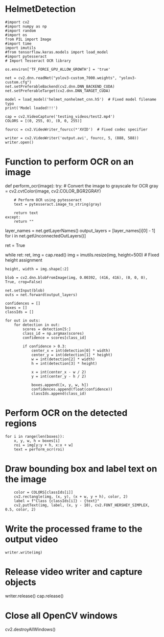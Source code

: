 # HelmetDetection
    #import cv2
    #import numpy as np
    #import random
    #import os
    from PIL import Image
    #import time
    import imutils
    #from tensorflow.keras.models import load_model
    #import pytesseract
    # Import Tesseract OCR library
    
    os.environ['TF_FORCE_GPU_ALLOW_GROWTH'] = 'true'
    
    net = cv2.dnn.readNet("yolov3-custom_7000.weights", "yolov3-custom.cfg")
    net.setPreferableBackend(cv2.dnn.DNN_BACKEND_CUDA)
    net.setPreferableTarget(cv2.dnn.DNN_TARGET_CUDA)
    
    model = load_model('helmet_nonhelmet_cnn.h5')  # Fixed model filename typo
    print('Model loaded!!!')
    
    cap = cv2.VideoCapture('testing_videos/test2.mp4')
    COLORS = [(0, 255, 0), (0, 0, 255)]
    
    fourcc = cv2.VideoWriter_fourcc(*'XVID')  # Fixed codec specifier
    
    writer = cv2.VideoWriter('output.avi', fourcc, 5, (888, 588))
    writer.open()

# Function to perform OCR on an image
def perform_ocr(image):
    try:
        # Convert the image to grayscale for OCR
        gray = cv2.cvtColor(image, cv2.COLOR_BGR2GRAY)
        
        # Perform OCR using pytesseract
        text = pytesseract.image_to_string(gray)
        
        return text
    except:
        return ""

layer_names = net.getLayerNames()
output_layers = [layer_names[i[0] - 1] for i in net.getUnconnectedOutLayers()]

ret = True

while ret:
    ret, img = cap.read()
    img = imutils.resize(img, height=500)  # Fixed height assignment
    
    height, width = img.shape[:2]

    blob = cv2.dnn.blobFromImage(img, 0.00392, (416, 416), (0, 0, 0), True, crop=False)

    net.setInput(blob)
    outs = net.forward(output_layers)

    confidences = []
    boxes = []
    classIds = []

    for out in outs:
        for detection in out:
            scores = detection[5:]
            class_id = np.argmax(scores)
            confidence = scores[class_id]

            if confidence > 0.3:
                center_x = int(detection[0] * width)
                center_y = int(detection[1] * height)
                w = int(detection[2] * width)
                h = int(detection[3] * height)

                x = int(center_x - w / 2)
                y = int(center_y - h / 2)

                boxes.append([x, y, w, h])
                confidences.append(float(confidence))
                classIds.append(class_id)

# Perform OCR on the detected regions
    for i in range(len(boxes)):
        x, y, w, h = boxes[i]
        roi = img[y:y + h, x:x + w]
        text = perform_ocr(roi)
        
# Draw bounding box and label text on the image
        color = COLORS[classIds[i]]
        cv2.rectangle(img, (x, y), (x + w, y + h), color, 2)
        label = f"Class {classIds[i]} - {text}"
        cv2.putText(img, label, (x, y - 10), cv2.FONT_HERSHEY_SIMPLEX, 0.5, color, 2)

# Write the processed frame to the output video
    writer.write(img)

# Release video writer and capture objects
writer.release()
cap.release()

# Close all OpenCV windows
cv2.destroyAllWindows()
